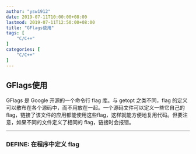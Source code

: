 ```yaml
---
author: "ysw1912"
date: 2019-07-11T10:00:00+08:00
lastmod: 2019-07-11T12:50:00+08:00
title: "GFlags使用"
tags: [
    "C/C++"
]
categories: [
    "C/C++"
]
---
```


## GFlags使用

GFlags 是 Google 开源的一个命令行 flag 库。与 getopt 之类不同，flag 的定义可以散布在各个源码中，而不用放在一起。一个源码文件可以定义一些它自己的flag，链接了该文件的应用都能使用这些flag，这样就能方便地复用代码。但要注意，如果不同的文件定义了相同的 flag，链接时会报错。

-----

### DEFINE: 在程序中定义 flag
